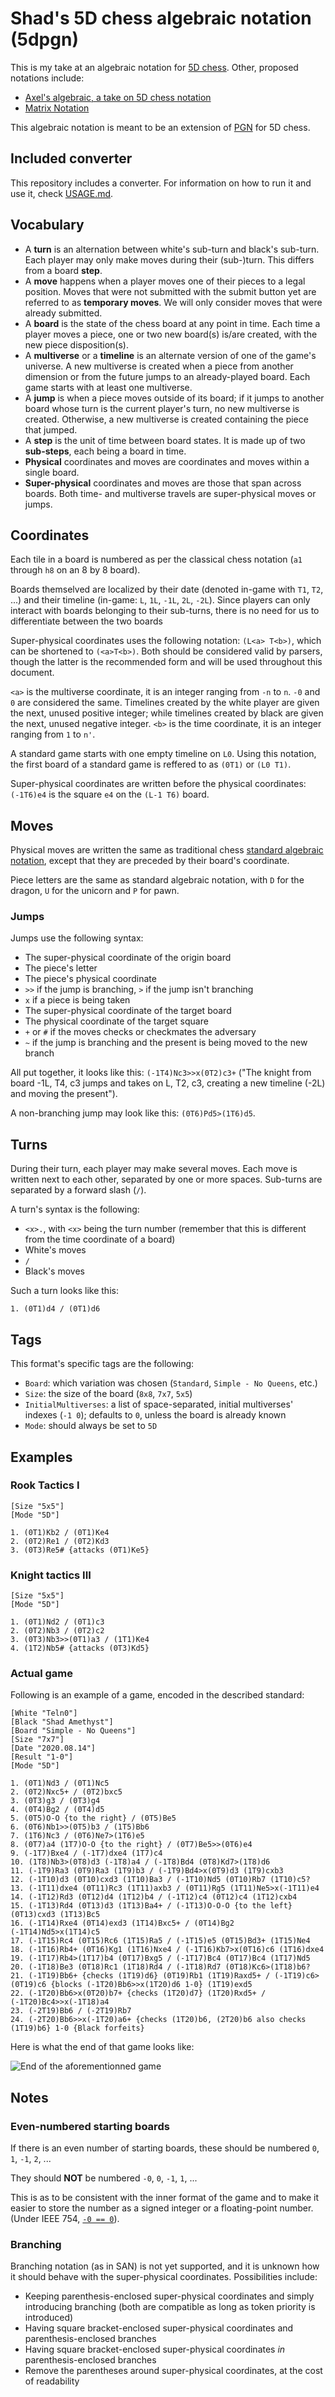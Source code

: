 # Shad's 5D chess algebraic notation (5dpgn)

This is my take at an algebraic notation for [5D chess](https://5dchesswithmultiversetimetravel.com/).
Other, proposed notations include:

- [Axel's algebraic, a take on 5D chess notation](https://docs.google.com/document/d/1G456NzkPc_ZsAj3HBpdTZuTP3tP-g1k98GdoRE38E5A/view)
- [Matrix Notation](https://drive.google.com/drive/folders/10332r6crq_pD-d4pG4VSynM8ziu1uT98)

This algebraic notation is meant to be an extension of [PGN](https://en.wikipedia.org/wiki/Portable_Game_Notation) for 5D chess.

## Included converter

This repository includes a converter. For information on how to run it and use it, check [USAGE.md](USAGE.md).

## Vocabulary

- A **turn** is an alternation between white's sub-turn and black's sub-turn. Each player may only make moves during their (sub-)turn. This differs from a board **step**.
- A **move** happens when a player moves one of their pieces to a legal position. Moves that were not submitted with the submit button yet are referred to as **temporary moves**. We will only consider moves that were already submitted.
- A **board** is the state of the chess board at any point in time. Each time a player moves a piece, one or two new board(s) is/are created, with the new piece disposition(s).
- A **multiverse** or a **timeline** is an alternate version of one of the game's universe. A new multiverse is created when a piece from another dimension or from the future jumps to an already-played board. Each game starts with at least one multiverse.
- A **jump** is when a piece moves outside of its board; if it jumps to another board whose turn is the current player's turn, no new multiverse is created. Otherwise, a new multiverse is created containing the piece that jumped.
- A **step** is the unit of time between board states. It is made up of two **sub-steps**, each being a board in time.
- **Physical** coordinates and moves are coordinates and moves within a single board.
- **Super-physical** coordinates and moves are those that span across boards. Both time- and multiverse travels are super-physical moves or jumps.

## Coordinates

Each tile in a board is numbered as per the classical chess notation (`a1` through `h8` on an 8 by 8 board).

Boards themselved are localized by their date (denoted in-game with `T1`, `T2`, ...) and their timeline (in-game: `L`, `1L`, `-1L`, `2L`, `-2L`).
Since players can only interact with boards belonging to their sub-turns, there is no need for us to differentiate between the two boards

Super-physical coordinates uses the following notation: `(L<a> T<b>)`, which can be shortened to `(<a>T<b>)`. Both should be considered valid by parsers, though the latter is the recommended form and will be used throughout this document.

`<a>` is the multiverse coordinate, it is an integer ranging from `-n` to `n`. `-0` and `0` are considered the same. Timelines created by the white player are given the next, unused positive integer; while timelines created by black are given the next, unused negative integer.
`<b>` is the time coordinate, it is an integer ranging from `1` to `n'`.

A standard game starts with one empty timeline on `L0`.
Using this notation, the first board of a standard game is reffered to as `(0T1)` or `(L0 T1)`.

Super-physical coordinates are written before the physical coordinates: `(-1T6)e4` is the square `e4` on the `(L-1 T6)` board.

## Moves

Physical moves are written the same as traditional chess [standard algebraic notation](https://en.wikipedia.org/wiki/Algebraic_notation_%28chess%29), except that they are preceded by their board's coordinate.

Piece letters are the same as standard algebraic notation, with `D` for the dragon, `U` for the unicorn and `P` for pawn.

### Jumps

Jumps use the following syntax:

- The super-physical coordinate of the origin board
- The piece's letter
- The piece's physical coordinate
- `>>` if the jump is branching, `>` if the jump isn't branching
- `x` if a piece is being taken
- The super-physical coordinate of the target board
- The physical coordinate of the target square
- `+` or `#` if the moves checks or checkmates the adversary
- `~` if the jump is branching and the present is being moved to the new branch

All put together, it looks like this: `(-1T4)Nc3>>x(0T2)c3+` ("The knight from board -1L, T4, c3 jumps and takes on L, T2, c3, creating a new timeline (-2L) and moving the present").

A non-branching jump may look like this: `(0T6)Pd5>(1T6)d5`.

## Turns

During their turn, each player may make several moves. Each move is written next to each other, separated by one or more spaces.
Sub-turns are separated by a forward slash (`/`).

A turn's syntax is the following:

- `<x>.`, with `<x>` being the turn number (remember that this is different from the time coordinate of a board)
- White's moves
- `/`
- Black's moves

Such a turn looks like this:

```
1. (0T1)d4 / (0T1)d6
```

## Tags

This format's specific tags are the following:

- `Board`: which variation was chosen (`Standard`, `Simple - No Queens`, etc.)
- `Size`: the size of the board (`8x8`, `7x7`, `5x5`)
- `InitialMultiverses`: a list of space-separated, initial multiverses' indexes (`-1 0`); defaults to `0`, unless the board is already known
- `Mode`: should always be set to `5D`

## Examples

### Rook Tactics I

```pgn
[Size "5x5"]
[Mode "5D"]

1. (0T1)Kb2 / (0T1)Ke4
2. (0T2)Re1 / (0T2)Kd3
3. (0T3)Re5# {attacks (0T1)Ke5}
```

### Knight tactics III

```pgn
[Size "5x5"]
[Mode "5D"]

1. (0T1)Nd2 / (0T1)c3
2. (0T2)Nb3 / (0T2)c2
3. (0T3)Nb3>>(0T1)a3 / (1T1)Ke4
4. (1T2)Nb5# {attacks (0T3)Kd5}
```

### Actual game

Following is an example of a game, encoded in the described standard:

```pgn
[White "Teln0"]
[Black "Shad Amethyst"]
[Board "Simple - No Queens"]
[Size "7x7"]
[Date "2020.08.14"]
[Result "1-0"]
[Mode "5D"]

1. (0T1)Nd3 / (0T1)Nc5
2. (0T2)Nxc5+ / (0T2)bxc5
3. (0T3)g3 / (0T3)g4
4. (0T4)Bg2 / (0T4)d5
5. (0T5)O-O {to the right} / (0T5)Be5
6. (0T6)Nb1>>(0T5)b3 / (1T5)Bb6
7. (1T6)Nc3 / (0T6)Ne7>(1T6)e5
8. (0T7)a4 (1T7)O-O {to the right} / (0T7)Be5>>(0T6)e4
9. (-1T7)Bxe4 / (-1T7)dxe4 (1T7)c4
10. (1T8)Nb3>(0T8)d3 (-1T8)a4 / (-1T8)Bd4 (0T8)Kd7>(1T8)d6
11. (-1T9)Ra3 (0T9)Ra3 (1T9)b3 / (-1T9)Bd4>x(0T9)d3 (1T9)cxb3
12. (-1T10)d3 (0T10)cxd3 (1T10)Ba3 / (-1T10)Nd5 (0T10)Rb7 (1T10)c5?
13. (-1T11)dxe4 (0T11)Rc3 (1T11)axb3 / (0T11)Rg5 (1T11)Ne5>x(-1T11)e4
14. (-1T12)Rd3 (0T12)d4 (1T12)b4 / (-1T12)c4 (0T12)c4 (1T12)cxb4
15. (-1T13)Rd4 (0T13)d3 (1T13)Ba4+ / (-1T13)O-O-O {to the left} (0T13)cxd3 (1T13)Bc5
16. (-1T14)Rxe4 (0T14)exd3 (1T14)Bxc5+ / (0T14)Bg2 (-1T14)Nd5>x(1T14)c5
17. (-1T15)Rc4 (0T15)Rc6 (1T15)Ra5 / (-1T15)e5 (0T15)Bd3+ (1T15)Ne4
18. (-1T16)Rb4+ (0T16)Kg1 (1T16)Nxe4 / (-1T16)Kb7>x(0T16)c6 (1T16)dxe4
19. (-1T17)Rb4>(1T17)b4 (0T17)Bxg5 / (-1T17)Bc4 (0T17)Bc4 (1T17)Nd5
20. (-1T18)Be3 (0T18)Rc1 (1T18)Rd4 / (-1T18)Rd7 (0T18)Kc6>(1T18)b6?
21. (-1T19)Bb6+ {checks (1T19)d6} (0T19)Rb1 (1T19)Raxd5+ / (-1T19)c6>(0T19)c6 {blocks (-1T20)Bb6>>x(1T20)d6 1-0} (1T19)exd5
22. (-1T20)Bb6>x(0T20)b7+ {checks (1T20)d7} (1T20)Rxd5+ / (-1T20)Bc4>>x(-1T18)a4
23. (-2T19)Bb6 / (-2T19)Rb7
24. (-2T20)Bb6>>x(-1T20)a6+ {checks (1T20)b6, (2T20)b6 also checks (1T19)b6} 1-0 {Black forfeits}
```

Here is what the end of that game looks like:

![End of the aforementionned game](https://cdn.discordapp.com/attachments/740361438375313540/743827989321744467/unknown.png)

## Notes

### Even-numbered starting boards

If there is an even number of starting boards, these should be numbered `0`, `1`, `-1`, `2`, ...

They should **NOT** be numbered `-0`, `0`, `-1`, `1`, ...

This is as to be consistent with the inner format of the game and to make it easier to store the number as a signed integer or a floating-point number.
(Under IEEE 754, [`-0 == 0`](https://en.wikipedia.org/wiki/Floating-point_arithmetic#Signed_zero)).

### Branching

Branching notation (as in SAN) is not yet supported, and it is unknown how it should behave with the super-physical coordinates.
Possibilities include:

- Keeping parenthesis-enclosed super-physical coordinates and simply introducing branching (both are compatible as long as token priority is introduced)
- Having square bracket-enclosed super-physical coordinates and parenthesis-enclosed branches
- Having square bracket-enclosed super-physical coordinates *in* parenthesis-enclosed branches
- Remove the parentheses around super-physical coordinates, at the cost of readability
